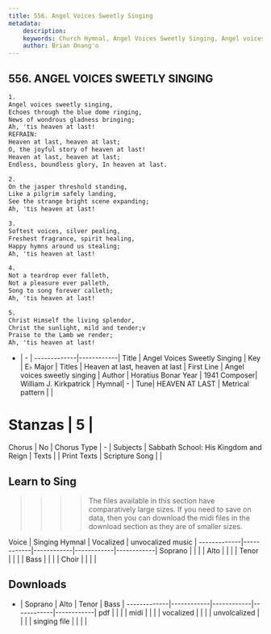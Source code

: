 ```yaml
---
title: 556. Angel Voices Sweetly Singing
metadata:
    description: 
    keywords: Church Hymnal, Angel Voices Sweetly Singing, Angel voices sweetly singing, Heaven at last, heaven at last
    author: Brian Onang'o
---
```



## 556. ANGEL VOICES SWEETLY SINGING

```txt
1.
Angel voices sweetly singing, 
Echoes through the blue dome ringing, 
News of wondrous gladness bringing; 
Ah, 'tis heaven at last! 
REFRAIN:
Heaven at last, heaven at last; 
O, the joyful story of heaven at last! 
Heaven at last, heaven at last; 
Endless, boundless glory, In heaven at last. 

2.
On the jasper threshold standing, 
Like a pilgrim safely landing, 
See the strange bright scene expanding; 
Ah, 'tis heaven at last! 

3.
Softest voices, silver pealing, 
Freshest fragrance, spirit healing, 
Happy hymns around us stealing; 
Ah, 'tis heaven at last! 

4.
Not a teardrop ever falleth, 
Not a pleasure ever palleth, 
Song to song forever calleth; 
Ah, 'tis heaven at last! 

5.
Christ Himself the living splendor, 
Christ the sunlight, mild and tender;v 
Praise to the Lamb we render; 
Ah, 'tis heaven at last!
```

- |   -  |
-------------|------------|
Title | Angel Voices Sweetly Singing |
Key | E♭ Major |
Titles | Heaven at last, heaven at last |
First Line | Angel voices sweetly singing |
Author | Horatius Bonar
Year | 1941
Composer| William J. Kirkpatrick |
Hymnal|  - |
Tune| HEAVEN AT LAST |
Metrical pattern | |
# Stanzas | 5 |
Chorus | No |
Chorus Type | - |
Subjects | Sabbath School: His Kingdom and Reign |
Texts |  |
Print Texts | 
Scripture Song |  |
  
## Learn to Sing

>>>> The files available in this section have comparatively large sizes. If you need to save on data, then you can download the midi files in the download section as they are of smaller sizes.

Voice |  Singing Hymnal | Vocalized | unvocalized music |
-------------|------------|------------|------------|------------|
Soprano | | | |
Alto | | | |
Tenor | | | |
Bass | | | |
Choir | | | |

## Downloads

- |  Soprano | Alto | Tenor | Bass |
-------------|------------|------------|------------|------------|
pdf | | | |
midi | | | |
vocalized | | | |
unvolcalized | | | |
singing file | | | |
  